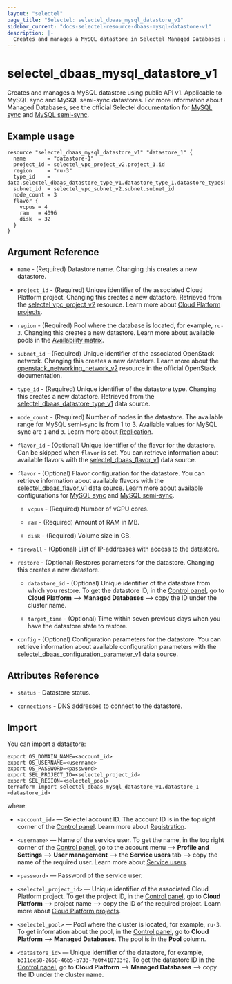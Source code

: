 ```yaml
---
layout: "selectel"
page_title: "Selectel: selectel_dbaas_mysql_datastore_v1"
sidebar_current: "docs-selectel-resource-dbaas-mysql-datastore-v1"
description: |-
  Creates and manages a MySQL datastore in Selectel Managed Databases using public API v1.
---
```


# selectel\_dbaas\_mysql\_datastore\_v1

Creates and manages a MySQL datastore using public API v1. Applicable to MySQL sync and MySQL semi-sync datastores. For more information about Managed Databases, see the official Selectel documentation for [MySQL sync](https://docs.selectel.ru/cloud/managed-databases/mysql-sync/) and [MySQL semi-sync](https://docs.selectel.ru/cloud/managed-databases/mysql-semi-sync/).

## Example usage

```hcl
resource "selectel_dbaas_mysql_datastore_v1" "datastore_1" {
  name       = "datastore-1"
  project_id = selectel_vpc_project_v2.project_1.id
  region     = "ru-3"
  type_id    = data.selectel_dbaas_datastore_type_v1.datastore_type_1.datastore_types[0].id
  subnet_id  = selectel_vpc_subnet_v2.subnet.subnet_id
  node_count = 3
  flavor {
    vcpus = 4
    ram   = 4096
    disk  = 32
  }
}
```

## Argument Reference

* `name` - (Required) Datastore name. Changing this creates a new datastore.

* `project_id` - (Required) Unique identifier of the associated Cloud Platform project. Changing this creates a new datastore. Retrieved from the [selectel_vpc_project_v2](https://registry.terraform.io/providers/selectel/selectel/latest/docs/resources/vpc_project_v2) resource. Learn more about [Cloud Platform projects](https://docs.selectel.ru/cloud/managed-databases/about/projects/).

* `region` - (Required) Pool where the database is located, for example, `ru-3`. Changing this creates a new datastore. Learn more about available pools in the [Availability matrix](https://docs.selectel.ru/control-panel-actions/availability-matrix/#облачные-базы-данных).

* `subnet_id` - (Required) Unique identifier of the associated OpenStack network. Changing this creates a new datastore. Learn more about the [openstack_networking_network_v2](https://registry.terraform.io/providers/terraform-provider-openstack/openstack/latest/docs/data-sources/networking_network_v2) resource in the official OpenStack documentation.
  
* `type_id` - (Required) Unique identifier of the datastore type. Changing this creates a new datastore. Retrieved from the [selectel_dbaas_datastore_type_v1](https://registry.terraform.io/providers/selectel/selectel/latest/docs/data-sources/dbaas_datastore_type_v1) data source.

* `node_count` - (Required) Number of nodes in the datastore. The available range for MySQL semi-sync is from 1 to 3. Available values for MySQL sync are `1` and `3`. Learn more about [Replication](https://docs.selectel.ru/cloud/managed-databases/about/about-managed-databases/#отказоустойчивость-и-репликация).

* `flavor_id` - (Optional) Unique identifier of the flavor for the datastore. Can be skipped when `flavor` is set. You can retrieve information about available flavors with the [selectel_dbaas_flavor_v1](https://registry.terraform.io/providers/selectel/selectel/latest/docs/data-sources/dbaas_flavor_v1) data source.

* `flavor` - (Optional) Flavor configuration for the datastore. You can retrieve information about available flavors with the [selectel_dbaas_flavor_v1](https://registry.terraform.io/providers/selectel/selectel/latest/docs/data-sources/dbaas_flavor_v1) data source. Learn more about available configurations for [MySQL sync](https://docs.selectel.ru/cloud/managed-databases/mysql-sync/configurations/) and [MySQL semi-sync](https://docs.selectel.ru/cloud/managed-databases/mysql-semi-sync/configurations/).

  * `vcpus` - (Required) Number of vCPU cores.
  
  * `ram` - (Required) Amount of RAM in MB.
  
  * `disk` - (Required) Volume size in GB.

* `firewall` - (Optional) List of IP-addresses with access to the datastore.

* `restore` - (Optional) Restores parameters for the datastore. Changing this creates a new datastore.

  * `datastore_id` - (Optional) Unique identifier of the datastore from which you restore. To get the datastore ID, in the [Control panel](https://my.selectel.ru/vpc/dbaas/), go to **Cloud Platform** ⟶ **Managed Databases** ⟶ copy the ID under the cluster name.
  
  * `target_time` - (Optional) Time within seven previous days when you have the datastore state to restore.

* `config` - (Optional) Configuration parameters for the datastore. You can retrieve information about available configuration parameters with the [selectel_dbaas_configuration_parameter_v1](https://registry.terraform.io/providers/selectel/selectel/latest/docs/data-sources/dbaas_configuration_parameter_v1) data source.

## Attributes Reference

* `status` - Datastore status.

* `connections` - DNS addresses to connect to the datastore.

## Import

You can import a datastore:

```shell
export OS_DOMAIN_NAME=<account_id>
export OS_USERNAME=<username>
export OS_PASSWORD=<password>
export SEL_PROJECT_ID=<selectel_project_id>
export SEL_REGION=<selectel_pool>
terraform import selectel_dbaas_mysql_datastore_v1.datastore_1 <datastore_id>
```

where:

* `<account_id>` — Selectel account ID. The account ID is in the top right corner of the [Control panel](https://my.selectel.ru/). Learn more about [Registration](https://docs.selectel.ru/control-panel-actions/account/registration/).

* `<username>` — Name of the service user. To get the name, in the top right corner of the [Control panel](https://my.selectel.ru/profile/users_management/users?type=service), go to the account menu ⟶ **Profile and Settings** ⟶ **User management** ⟶ the **Service users** tab ⟶ copy the name of the required user. Learn more about [Service users](https://docs.selectel.ru/control-panel-actions/users-and-roles/user-types-and-roles/).

* `<password>` — Password of the service user.

* `<selectel_project_id>` — Unique identifier of the associated Cloud Platform project. To get the project ID, in the [Control panel](https://my.selectel.ru/vpc/), go to **Cloud Platform** ⟶ project name ⟶ copy the ID of the required project. Learn more about [Cloud Platform projects](https://docs.selectel.ru/cloud/managed-databases/about/projects/).

* `<selectel_pool>` — Pool where the cluster is located, for example, `ru-3`. To get information about the pool, in the [Control panel](https://my.selectel.ru/vpc/dbaas/), go to **Cloud Platform** ⟶ **Managed Databases**. The pool is in the **Pool** column.

* `<datastore_id>` — Unique identifier of the datastore, for example, `b311ce58-2658-46b5-b733-7a0f418703f2`. To get the datastore ID in the [Control panel](https://my.selectel.ru/vpc/dbaas/), go to **Cloud Platform** ⟶ **Managed Databases** ⟶ copy the ID under the cluster name.